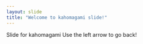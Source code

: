 ```yaml
---
layout: slide
title: "Welcome to kahomagami slide!"
---
```

Slide for kahomagami
Use the left arrow to go back!
